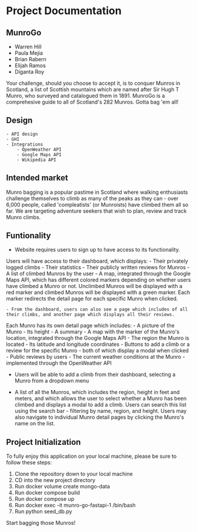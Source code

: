 # Project Documentation

## MunroGo

- Warren Hill
- Paula Mejia
- Brian Rabern
- Elijah Ramos
- Diganta Roy

Your challenge, should you choose to accept it, is to conquer Munros in Scotland, a list of Scottish mountains which are named after Sir Hugh T Munro, who surveyed and catalogued them in 1891. MunroGo is a comprehesive guide to all of Scotland's 282 Munros. Gotta bag 'em all!

## Design

    - API design
    - GHI
    - Integrations
        - OpenWeather API
        - Google Maps API
        - Wikipedia API

## Intended market

Munro bagging is a popular pastime in Scotland where walking enthusiasts challenge themselves to climb as many of the peaks as they can - over 6,000 people, called 'compleatists' (or Munroists) have climbed them all so far. We are targeting adventure seekers that wish to plan, review and track Munro climbs.

## Funtionality

- Website requires users to sign up to have access to its functionality.

Users will have access to their dashboard, which displays:
    - Their privately logged climbs
    - Their statistics
    - Their publicly written reviews for Munros
    - A list of climbed Munros by the user
    - A map, integrated through the Google Maps API, which has different colored markers depending on whether users have climbed a Munro or not. Unclimbed Munros will be displayed with a red marker and climbed Munros will be displayed with a green marker. Each marker redirects the detail page for each specific Munro when clicked.

    - From the dashboard, users can also see a page which includes of all their climbs, and another page which displays all their reviews.

Each Munro has its own detail page which includes:
    - A picture of the Munro
    - Its height
    - A summary
    - A map with the marker of the Munro's location, integrated through the Google Maps API
    - The region the Munro is located
    - Its latitude and longitude coordinates
    - Buttons to add a climb or a review for the specific Munro - both of which display a modal when clicked
    - Public reviews by users
    - The current weather conditions at the Munro - implemented through the OpenWeather API

- Users will be able to add a climb from their dashboard, selecting a Munro from a dropdown menu

- A list of all the Munros, which includes the region, height in feet and meters, and which allows the user to select whether a Munro has been climbed and displays a modal to add a climb. Users can search this list using the search bar - filtering by name, region, and height. Users may also navigate to individual Munro detail pages by clicking the Munro's name on the list.

## Project Initialization

To fully enjoy this application on your local machine, please be sure to follow these steps:

1. Clone the repository down to your local machine
2. CD into the new project directory
3. Run docker volume create mongo-data
4. Run docker compose build
5. Run docker compose up
6. Run docker exec -it munro-go-fastapi-1 /bin/bash
7. Run python seed_db.py

Start bagging those Munros!
